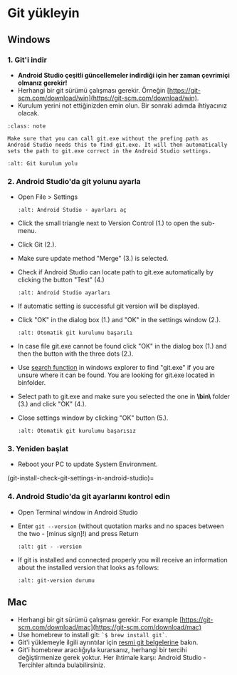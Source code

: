 # Git yükleyin

## Windows

### 1. Git'i indir

- **Android Studio çeşitli güncellemeler indirdiği için her zaman çevrimiçi olmanız gerekir!**
- Herhangi bir git sürümü çalışması gerekir. Örneğin [https://git-scm.com/download/win](https://git-scm.com/download/win).
- Kurulum yerini not ettiğinizden emin olun. Bir sonraki adımda ihtiyacınız olacak.

```{admonition} make git.exe available via Windows PATH
:class: note

Make sure that you can call git.exe without the prefing path as Android Studio needs this to find git.exe. It will then automatically sets the path to git.exe correct in the Android Studio settings.

```

```{image} ../images/Update_GitPath.png
:alt: Git kurulum yolu
```

### 2. Android Studio'da git yolunu ayarla

- Open File > Settings

  ```{image} ../images/Update_GitSettings1.png
  :alt: Android Studio - ayarları aç
  ```

- Click the small triangle next to Version Control (1.) to open the sub-menu.

- Click Git (2.).

- Make sure update method "Merge" (3.) is selected.

- Check if Android Studio can locate path to git.exe automatically by clicking the button "Test" (4.)

  ```{image} ../images/AndroidStudio361_09.png
  :alt: Android Studio ayarları
  ```

- If automatic setting is successful git version will be displayed.

- Click "OK" in the dialog box (1.) and "OK" in the settings window (2.).

  ```{image} ../images/AndroidStudio361_10.png
  :alt: Otomatik git kurulumu başarılı
  ```

- In case file git.exe cannot be found click "OK" in the dialog box (1.) and then the button with the three dots (2.).

- Use [search function](https://www.tenforums.com/tutorials/94452-search-file-explorer-windows-10-a.html) in windows explorer to find "git.exe" if you are unsure where it can be found. You are looking for git.exe located in binfolder.

- Select path to git.exe and make sure you selected the one in **\\bin\\** folder (3.) and click "OK" (4.).

- Close settings window by clicking "OK" button (5.).

  ```{image} ../images/AndroidStudio361_11.png
  :alt: Otomatik git kurulumu başarısız
  ```

### 3. Yeniden başlat

- Reboot your PC to update System Environment.

(git-install-check-git-settings-in-android-studio)=
### 4. Android Studio'da git ayarlarını kontrol edin

- Open Terminal window in Android Studio

- Enter `git --version` (without quotation marks and no spaces between the two - \[minus sign\]!) and press Return

  ```{image} ../images/AndroidStudio_gitversion1.png
  :alt: git - -version
  ```

- If git is installed and connected properly you will receive an information about the installed version that looks as follows:

  ```{image} ../images/AndroidStudio_gitversion2.png
  :alt: git-version durumu
  ```

## Mac

- Herhangi bir git sürümü çalışması gerekir. For example [https://git-scm.com/download/mac](https://git-scm.com/download/mac)
- Use homebrew to install git: `` `$ brew install git` ``.
- Git'i yüklemeyle ilgili ayrıntılar için [resmi git belgelerine](https://git-scm.com/book/en/v2/Getting-Started-Installing-Git) bakın.
- Git'i homebrew aracılığıyla kurarsanız, herhangi bir tercihi değiştirmenize gerek yoktur. Her ihtimale karşı: Android Studio - Tercihler altında bulabilirsiniz.
